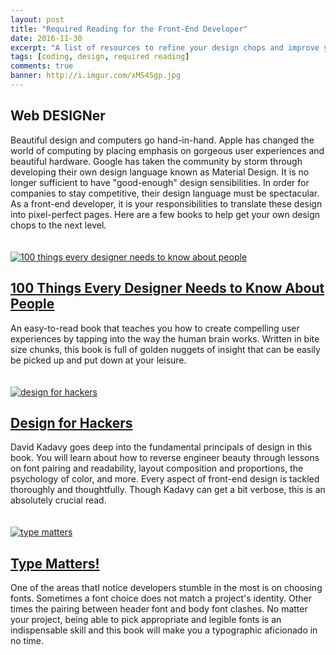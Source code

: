 ```yaml
---
layout: post
title: "Required Reading for the Front-End Developer"
date: 2016-11-30
excerpt: "A list of resources to refine your design chops and improve your website's aesthetic."
tags: [coding, design, required reading]
comments: true
banner: http://i.imgur.com/xMS4Sgp.jpg
---
```

<h2>Web DESIGNer</h2>
Beautiful design and computers go hand-in-hand. Apple has changed the world of computing by placing emphasis on gorgeous user experiences and beautiful hardware. Google has taken the community by storm through developing their own design language known as Material Design. It is no longer sufficient to have "good-enough" design sensibilities. In order for companies to stay competitive, their design language must be spectacular. As a front-end developer, it is your responsibilities to translate these design into pixel-perfect pages. Here are a few books to help get your own design chops to the next level.

<br>
<br>
<br>

<a href="https://www.amazon.com/Things-Designer-People-Voices-Matter/dp/0321767535/ref=sr_1_1?ie=UTF8&qid=1481582750&sr=8-1&keywords=designers+need+to+know+about+people" target="_blank">
	<img src="https://images-na.ssl-images-amazon.com/images/I/51WypjNOT9L._SY344_BO1,204,203,200_.jpg" alt="100 things every designer needs to know about people">
</a>
<h2><a href="https://www.amazon.com/Things-Designer-People-Voices-Matter/dp/0321767535/ref=sr_1_1?ie=UTF8&qid=1481582750&sr=8-1&keywords=designers+need+to+know+about+people" target="_blank">
100 Things Every Designer Needs to Know About People
</a>
</h2>
An easy-to-read book that teaches you how to create compelling user experiences by tapping into the way the human brain works. Written in bite size chunks, this book is full of golden nuggets of insight that can be easily be picked up and put down at your leisure.

<br>
<br>
<br>

<a href="https://www.amazon.com/Design-Hackers-Reverse-Engineering-Beauty/dp/1119998956/ref=sr_1_1?ie=UTF8&qid=1481582781&sr=8-1&keywords=design+for+hackers" target="_blank">
<img src="https://images-na.ssl-images-amazon.com/images/I/51KrhMVxHML._SX258_BO1,204,203,200_.jpg" alt="design for hackers">
</a>
<h2>
<a href="https://www.amazon.com/Design-Hackers-Reverse-Engineering-Beauty/dp/1119998956/ref=sr_1_1?ie=UTF8&qid=1481582781&sr=8-1&keywords=design+for+hackers" target="_blank">
Design for Hackers
</a></h2>
David Kadavy goes deep into the fundamental principals of design in this book. You will learn about how to reverse engineer beauty through lessons on font pairing and readability, layout composition and proportions, the psychology of color, and more. Every aspect of front-end design is tackled thoroughly and thoughtfully. Though Kadavy can get a bit verbose, this is an absolutely crucial read. 

<br>
<br>
<br>

<a href="https://www.amazon.com/Type-Matters-Jim-Williams/dp/1858945674/ref=sr_1_1?ie=UTF8&qid=1481582964&sr=8-1&keywords=type+matters" target="_blank">
<img src="https://images-na.ssl-images-amazon.com/images/I/41SqD2ppPVL._SX258_BO1,204,203,200_.jpg" alt="type matters">
</a>
<h2><a href="https://www.amazon.com/Type-Matters-Jim-Williams/dp/1858945674/ref=sr_1_1?ie=UTF8&qid=1481582964&sr=8-1&keywords=type+matters" target="_blank">Type Matters!</a></h2>
One of the areas thatI notice developers stumble in the most is on choosing fonts. Sometimes a font choice does not match a project's identity. Other times the pairing between header font and body font clashes. No matter your project, being able to pick appropriate and legible fonts is an indispensable skill and this book will make you a typographic aficionado in no time. 